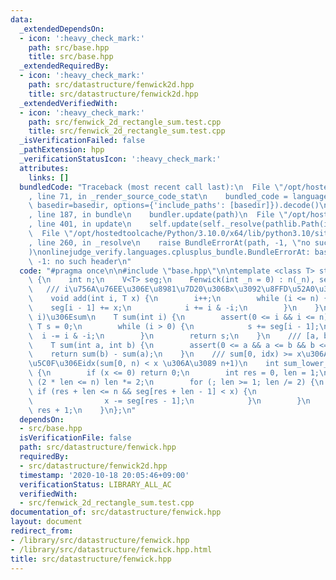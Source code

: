 ```yaml
---
data:
  _extendedDependsOn:
  - icon: ':heavy_check_mark:'
    path: src/base.hpp
    title: src/base.hpp
  _extendedRequiredBy:
  - icon: ':heavy_check_mark:'
    path: src/datastructure/fenwick2d.hpp
    title: src/datastructure/fenwick2d.hpp
  _extendedVerifiedWith:
  - icon: ':heavy_check_mark:'
    path: src/fenwick_2d_rectangle_sum.test.cpp
    title: src/fenwick_2d_rectangle_sum.test.cpp
  _isVerificationFailed: false
  _pathExtension: hpp
  _verificationStatusIcon: ':heavy_check_mark:'
  attributes:
    links: []
  bundledCode: "Traceback (most recent call last):\n  File \"/opt/hostedtoolcache/Python/3.10.0/x64/lib/python3.10/site-packages/onlinejudge_verify/documentation/build.py\"\
    , line 71, in _render_source_code_stat\n    bundled_code = language.bundle(stat.path,\
    \ basedir=basedir, options={'include_paths': [basedir]}).decode()\n  File \"/opt/hostedtoolcache/Python/3.10.0/x64/lib/python3.10/site-packages/onlinejudge_verify/languages/cplusplus.py\"\
    , line 187, in bundle\n    bundler.update(path)\n  File \"/opt/hostedtoolcache/Python/3.10.0/x64/lib/python3.10/site-packages/onlinejudge_verify/languages/cplusplus_bundle.py\"\
    , line 401, in update\n    self.update(self._resolve(pathlib.Path(included), included_from=path))\n\
    \  File \"/opt/hostedtoolcache/Python/3.10.0/x64/lib/python3.10/site-packages/onlinejudge_verify/languages/cplusplus_bundle.py\"\
    , line 260, in _resolve\n    raise BundleErrorAt(path, -1, \"no such header\"\
    )\nonlinejudge_verify.languages.cplusplus_bundle.BundleErrorAt: base.hpp: line\
    \ -1: no such header\n"
  code: "#pragma once\n\n#include \"base.hpp\"\n\ntemplate <class T> struct Fenwick\
    \ {\n    int n;\n    V<T> seg;\n    Fenwick(int _n = 0) : n(_n), seg(n) {}\n \
    \   /// i\u756A\u76EE\u306E\u8981\u7D20\u306Bx\u3092\u8FFD\u52A0\u3059\u308B\n\
    \    void add(int i, T x) {\n        i++;\n        while (i <= n) {\n        \
    \    seg[i - 1] += x;\n            i += i & -i;\n        }\n    }\n    /// [0,\
    \ i)\u306Esum\n    T sum(int i) {\n        assert(0 <= i && i <= n);\n       \
    \ T s = 0;\n        while (i > 0) {\n            s += seg[i - 1];\n          \
    \  i -= i & -i;\n        }\n        return s;\n    }\n    /// [a, b)\u306Esum\n\
    \    T sum(int a, int b) {\n        assert(0 <= a && a <= b && b <= n);\n    \
    \    return sum(b) - sum(a);\n    }\n    /// sum[0, idx) >= x\u306A\u308B\u6700\
    \u5C0F\u306Eidx(sum[0, n) < x \u306A\u3089 n+1)\n    int sum_lower_bound(T x)\
    \ {\n        if (x <= 0) return 0;\n        int res = 0, len = 1;\n        while\
    \ (2 * len <= n) len *= 2;\n        for (; len >= 1; len /= 2) {\n           \
    \ if (res + len <= n && seg[res + len - 1] < x) {\n                res += len;\n\
    \                x -= seg[res - 1];\n            }\n        }\n        return\
    \ res + 1;\n    }\n};\n"
  dependsOn:
  - src/base.hpp
  isVerificationFile: false
  path: src/datastructure/fenwick.hpp
  requiredBy:
  - src/datastructure/fenwick2d.hpp
  timestamp: '2020-10-18 20:05:46+09:00'
  verificationStatus: LIBRARY_ALL_AC
  verifiedWith:
  - src/fenwick_2d_rectangle_sum.test.cpp
documentation_of: src/datastructure/fenwick.hpp
layout: document
redirect_from:
- /library/src/datastructure/fenwick.hpp
- /library/src/datastructure/fenwick.hpp.html
title: src/datastructure/fenwick.hpp
---
```

